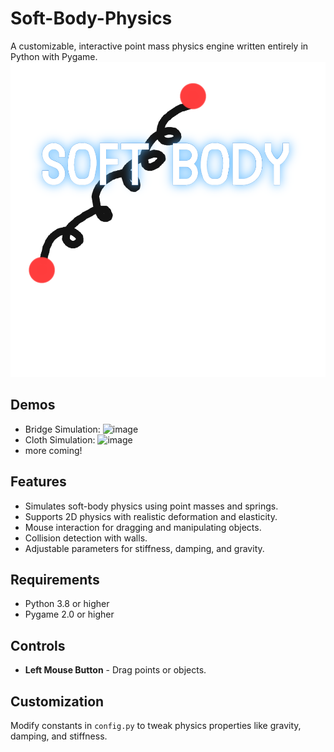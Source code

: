 # Soft-Body-Physics
A customizable, interactive point mass physics engine written entirely in Python with Pygame.  
![Soft Body Simulation Thumbnail](https://raw.githubusercontent.com/22yeets22/Soft-Body-Physics/refs/heads/main/Soft%20Body%20Simulation%20Thumbnail.png)

## Demos
- Bridge Simulation: ![image](https://github.com/user-attachments/assets/140c60e8-93c8-41bb-8913-ae61422eca76)
- Cloth Simulation: ![image](https://github.com/user-attachments/assets/9328d28c-f2b9-4b98-bee9-b616525de6df)
- more coming!

## Features  
- Simulates soft-body physics using point masses and springs.  
- Supports 2D physics with realistic deformation and elasticity.  
- Mouse interaction for dragging and manipulating objects.  
- Collision detection with walls. 
- Adjustable parameters for stiffness, damping, and gravity.  

## Requirements  
- Python 3.8 or higher  
- Pygame 2.0 or higher  

## Controls  
- **Left Mouse Button** - Drag points or objects.

## Customization  
Modify constants in `config.py` to tweak physics properties like gravity, damping, and stiffness.  
